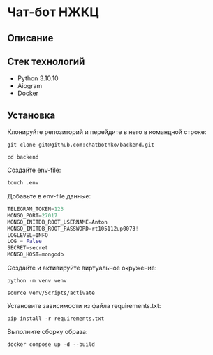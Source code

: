 # Чат-бот НЖКЦ #

## Описание ##

## Стек технологий ##
+ Python 3.10.10
+ Aiogram
+ Docker

## Установка
Клонируйте репозиторий и перейдите в него в командной строке:
```
git clone git@github.com:chatbotnko/backend.git
```

```
cd backend
```

Создайте env-file:
```python
touch .env
```

Добавьте в env-file данные:
```python
TELEGRAM_TOKEN=123
MONGO_PORT=27017
MONGO_INITDB_ROOT_USERNAME=Anton
MONGO_INITDB_ROOT_PASSWORD=rt105112up0073!
LOGLEVEL=INFO
LOG = False
SECRET=secret
MONGO_HOST=mongodb
```

Cоздайте и активируйте виртуальное окружение:

```
python -m venv venv
```
```
source venv/Scripts/activate
```


Установите зависимости из файла requirements.txt:


```
pip install -r requirements.txt
```

Выполните сборку образа:
```
docker compose up -d --build
```


